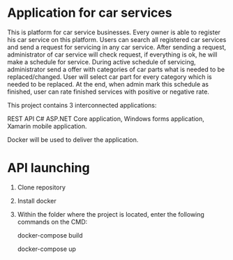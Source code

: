 # Application for car services 

This is platform for car service businesses. Every owner is able to register his car service on this platform. Users can search all registered car services and send a request for servicing in any car service. After sending a request, administrator of car service will check request, if everything is ok, he will make a schedule for service. During active schedule of servicing, administrator send a offer with categories of car parts what is needed to be replaced/changed. User will select car part for every category which is needed to be replaced. At the end, when admin mark this schedule as finished, user can rate finished services with positive or negative rate.



This project contains 3 interconnected applications:

REST API C# ASP.NET Core application,
Windows forms application,
Xamarin mobile application.

Docker will be used to deliver the application.
# API launching
1. Clone repository
2. Install docker
3. Within the folder where the project is located, enter the following commands on the CMD:

   docker-compose build
   
   docker-compose up

